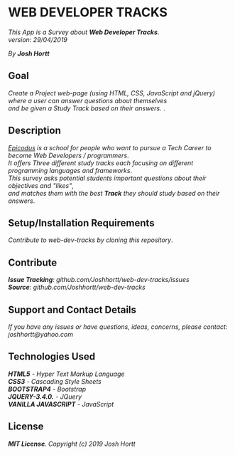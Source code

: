 # WEB DEVELOPER TRACKS

_This App is a Survey about **Web Developer Tracks**_.<br/>
_version: 29/04/2019_<br/>

_By **Josh Hortt**_

## Goal

_Create a Project web-page (using HTML, CSS, JavaScript and jQuery) where a user can answer questions about themselves_<br/>
_and be given a Study Track based on their answers_.
.
## Description

_[Epicodus](<http://epicodus.com>) is a school for people who want to pursue a Tech Career to become Web Developers / programmers_.<br/>
_It offers Three different study tracks each focusing on different programming languages and frameworks_.<br/>
_This survey asks potential students important questions about their objectives and "likes"_,<br/>
_and matches them with the best **Track** they should study based on their answers_.

## Setup/Installation Requirements

_Contribute to web-dev-tracks by cloning this repository_.

## Contribute

_**Issue Tracking**: github.com/Joshhortt/web-dev-tracks/issues_<br/>
_**Source**: github.com/Joshhortt/web-dev-tracks_

## Support and Contact Details

_If you have any issues or have questions, ideas, concerns, please contact: joshhortt@yahoo.com_

## Technologies Used

_**HTML5** - Hyper Text Markup Language_<br/>
_**CSS3** - Cascading Style Sheets_<br/>
_**BOOTSTRAP4** - Bootstrap_</br>
_**JQUERY-3.4.0.** - JQuery_</br>
_**VANILLA JAVASCRIPT** - JavaScript_

## License

_**MIT License**. Copyright (c) 2019 Josh Hortt_
